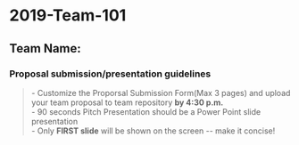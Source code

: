 # 2019-Team-101

## Team Name: 
### Proposal submission/presentation guidelines
> \- Customize the Proporsal Submission Form(Max 3 pages) and upload your team proposal to team repository **by 4:30 p.m.**\
> \- 90 seconds Pitch Presentation should be a Power Point slide presentation\
> \- Only **FIRST slide** will be shown on the screen -- make it concise! 





